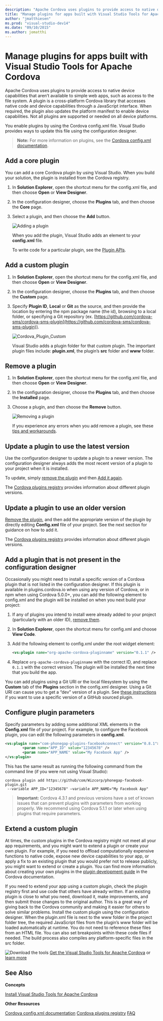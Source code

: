 ```yaml
--- 
description: "Apache Cordova uses plugins to provide access to native device capabilities that aren’t available to simple web apps, such as access to the file system."
title: "Manage plugins for apps built with Visual Studio Tools for Apache Cordova | Cordova"
author: "jmatthiesen"
ms.prod: "visual-studio-dev14"
ms.date: "09/10/2015"
ms.author: jomatthi
--- 
```


# Manage plugins for apps built with Visual Studio Tools for Apache Cordova

Apache Cordova uses plugins to provide access to native device capabilities that aren’t available to simple web apps, such as access to the file system. A plugin is a cross-platform Cordova library that accesses native code and device capabilities through a JavaScript interface. When required, the plugin also updates the platform manifest to enable device capabilities. Not all plugins are supported or needed on all device platforms.

You enable plugins by using the Cordova config.xml file. Visual Studio provides ways to update this file using the configuration designer.

>**Note:** For more information on plugins, see the [Cordova config.xml documentation](https://go.microsoft.com/fwlink/p/?LinkID=510632).

## <a id="Adding"></a>Add a core plugin

You can add a core Cordova plugin by using Visual Studio. When you build your solution, the plugin is installed from the Cordova registry.

1. In **Solution Explorer**, open the shortcut menu for the config.xml file, and then choose **Open** or **View Designer**.

2. In the configuration designer, choose the **Plugins** tab, and then choose the **Core** page.

3. Select a plugin, and then choose the **Add** button.

    ![Adding a plugin](media/manage-plugins/IC795804.png)

    When you add the plugin, Visual Studio adds an element to your **config.xml** file.

    To write code for a particular plugin, see the [Plugin APIs](http://cordova.apache.org/docs/en/4.0.0/cordova_plugins_pluginapis.md.html#Plugin%20APIs).

## <a id="Custom"></a>Add a custom plugin

1. In **Solution Explorer**, open the shortcut menu for the config.xml file, and then choose **Open** or **View Designer**.

2. In the configuration designer, choose the **Plugins** tab, and then choose the **Custom** page.

3. Specify **Plugin ID**, **Local** or **Git** as the source, and then provide the location by entering the npm package name (the id), browsing to a local folder, or specifying a Git repository (ex. [https://github.com/cordova-sms/cordova-sms-plugin](https://github.com/cordova-sms/cordova-sms-plugin)).

    ![Cordova_Plugin_Custom](media/manage-plugins/IC795805.png)

     Visual Studio adds a plugin folder for that custom plugin. The important plugin files include: **plugin.xml**, the plugin’s **src** folder and **www** folder.

## <a id="removing"></a>Remove a plugin

1. In **Solution Explorer**, open the shortcut menu for the config.xml file, and then choose **Open** or **View Designer**.

2. In the configuration designer, choose the **Plugins** tab, and then choose the **Installed** page.

3. Choose a plugin, and then choose the **Remove** button.

    ![Removing a plugin](media/manage-plugins/remove-plugins.png)

    If you experience any errors when you add remove a plugin, see these [tips and workarounds](../tips-workarounds/general-tips.md).

## <a id="Updating"></a>Update a plugin to use the latest version

Use the configuration designer to update a plugin to a newer version. The configuration designer always adds the most recent version of a plugin to your project when it is installed.

To update, simply [remove the plugin](#removing) and then [Add it again](#Adding).

The [Cordova plugins registry](http://plugins.cordova.io) provides information about different plugin versions.

## <a id="Older"></a>Update a plugin to use an older version

[Remove the plugin](#removing), and then add the appropriate version of the plugin by directly editing **Config.xml** file of your project. See the next section for guidance on how to add it.

The [Cordova plugins registry](http://plugins.cordova.io) provides information about different plugin versions.

## <a id="AddOther"></a>Add a plugin that is not present in the configuration designer

Occasionally you might need to install a specific version of a Cordova plugin that is not listed in the configuration designer. If this plugin is available in plugins.cordova.io when using any version of Cordova, or in npm when using Cordova 5.0.0+, you can add the following element to config.xml and the plugin will be installed on when you next build your project:

1. If any of plugins you intend to install were already added to your project (particularly with an older ID), [remove them](#removing).

2. In **Solution Explorer**, open the shortcut menu for config.xml and choose **View Code**.

3. Add the following element to config.xml under the root widget element:

   ```xml
   <vs:plugin name="org-apache-cordova-pluginname" version="0.1.1" />
   ```

4. Replace ```org-apache-cordova-pluginname``` with the correct ID, and replace ```0.1.1``` with the correct version. The plugin will be installed the next time that you build the app.

You can add plugins using a Git URI or the local filesystem by using the **Custom** tab of the **Plugins** section in the config.xml designer. Using a Git URI can cause you to get a “dev” version of a plugin. See [these instructions](../tips-workarounds/general-tips.md) if you want to use a specific version of a GitHub sourced plugin.

## <a id="Configuring"></a>Configure plugin parameters

Specify parameters by adding some additional XML elements in the **Config.xml** file of your project. For example, to configure the Facebook plugin, you can edit the following parameters in **config.xml**.

```xml
<vs:plugin name="com-phonegap-plugins-facebookconnect" version="0.8.1">
        <param name="APP_ID" value="12345678" />
        <param name="APP_NAME" value="My Facebook App" />
</vs:plugin>
```

This has the same result as running the following command from the command line (if you were not using Visual Studio):

```console
cordova plugin add https://github/com/Wizcorp/phonegap-facebook-plugin.git
 --variable APP_ID="12345678" –variable APP_NAME="My Facebook App"
```

>**Important:**
Cordova 4.3.1 and previous versions have a set of known issues that can prevent plugins with parameters from working properly. We recommend using Cordova 5.1.1 or later when using plugins that require parameters.

## <a id="Custom"></a>Extend a custom plugin

At times, the custom plugins in the Cordova registry might not meet all your app requirements, and you might want to extend a plugin or create your own plugin. For example, if you need to offload computationally expensive functions to native code, expose new device capabilities to your app, or apply a fix to an existing plugin that you would prefer not to release publicly, you might want to extend or create a plugin. You can find more information about creating your own plugins in the [plugin development guide](https://go.microsoft.com/fwlink/p/?LinkID=510633) in the Cordova documentation.

If you need to extend your app using a custom plugin, check the plugin registry first and use code that others have already written. If an existing plugin is close to what you need, download it, make improvements, and then submit those changes to the original author. This is a great way of giving back to the Cordova community and making it easier for others to solve similar problems. Install the custom plugin using the configuration designer. When the plugin.xml file is next to the www folder in the project folder tree, the required JavaScript files from the plugin’s www folder will be loaded automatically at runtime. You do not need to reference these files from an HTML file. You can also set breakpoints within these code files if needed. The build process also compiles any platform-specific files in the src folder.

![Download the tools](media/configure-app/IC795792.png) [Get the Visual Studio Tools for Apache Cordova](https://aka.ms/mchm38) or [learn more](https://visualstudio.microsoft.com/vs/features/cordova/)

## See Also

**Concepts**

[Install Visual Studio Tools for Apache Cordova](../first-steps/installation.md)

**Other Resources**

[Cordova config.xml documentation](https://go.microsoft.com/fwlink/p/?LinkID=510632)
[Cordova plugins registry](http://plugins.cordova.io)
[FAQ](https://go.microsoft.com/fwlink/p/?linkid=398476)
